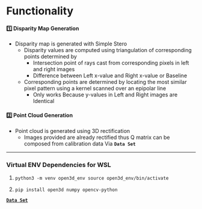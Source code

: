 # Functionality

#### 1️⃣ Disparity Map Generation
* Disparity map is generated with Simple Stero
  * Disparity values are computed using triangulation of corresponding points determined by
    * Intersection point of rays cast from corresponding pixels in left and right images
    * Difference between Left x-value and Right x-value or Baseline
  * Corresponding points are determined by locating the most similar pixel pattern using a kernel scanned over an epipolar line
      * Only works Because y-values in Left and Right images are Identical


#### 2️⃣ Point Cloud Generation
* Point cloud is generated using 3D rectification
  * Images provided are already rectified thus Q matrix can be composed from calibration data Via **`Data Set`** 


<hr>

### Virtual ENV Dependencies for WSL

1. ```
   python3 -m venv open3d_env source open3d_env/bin/activate
   ```
2. ```
   pip install open3d numpy opencv-python
   ```

[**`Data Set`**](https://vision.middlebury.edu/stereo/data/scenes2014/)
